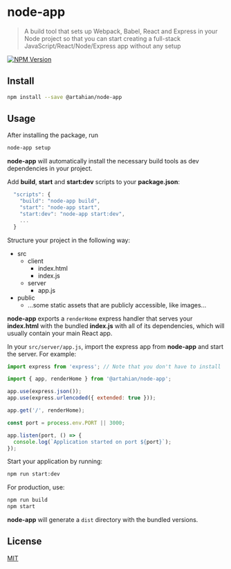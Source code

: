 # node-app

> A build tool that sets up Webpack, Babel, React and Express in your Node project so that you can start
> creating a full-stack JavaScript/React/Node/Express app without any setup

[![NPM Version][npm-image]][npm-url]

## Install

```bash
npm install --save @artahian/node-app
```

## Usage

After installing the package, run
```bash
node-app setup
```

**node-app** will automatically install the necessary build tools as dev dependencies in your project.

Add **build**, **start** and **start:dev** scripts to your **package.json**:
```js
  "scripts": {
    "build": "node-app build",
    "start": "node-app start",
    "start:dev": "node-app start:dev",
    ...
  }
```

Structure your project in the following way:
 - src
   - client
     - index.html
     - index.js
   - server
     - app.js
 - public
   - ...some static assets that are publicly accessible, like images...
   
**node-app** exports a `renderHome` express handler that serves your **index.html** with the bundled **index.js** with all of its dependencies,
which will usually contain your main React app.
   
In your `src/server/app.js`, import the express app from **node-app** and start the server. For example:
```js
import express from 'express'; // Note that you don't have to install 'express' yourself, it comes with this package

import { app, renderHome } from '@artahian/node-app';

app.use(express.json());
app.use(express.urlencoded({ extended: true }));

app.get('/', renderHome);

const port = process.env.PORT || 3000;

app.listen(port, () => {
  console.log(`Application started on port ${port}`);
});

```

Start your application by running:
```bash
npm run start:dev
```

For production, use:
```bash
npm run build
npm start
```

**node-app** will generate a `dist` directory with the bundled versions.
  

## License

[MIT](http://vjpr.mit-license.org)

[npm-image]: https://img.shields.io/npm/v/@artahian/node-app.svg
[npm-url]: https://www.npmjs.com/package/@artahian/node-app

